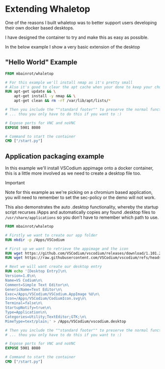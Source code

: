 # Extending Whaletop
One of the reasons I built whaletop was to better support users developing their own docker based desktops.

I have designed the container to try and make this as easy as possible.

In the below example I show a very basic extension of the desktop

## "Hello World" Example
```Dockerfile
FROM mbainrot/whaletop

# For this example we'll install nmap as it's pretty small
# Also it's good to clear the apt cache when your done to keep your chunks small
RUN apt-get update && \
    apt-get install -y nmap && \
    apt-get clean && rm -rf /var/lib/apt/lists/*

# Then you include the ""standard footer"" to preserve the normal functionality
# ... thou you only have to do this if you want to :)

# Expose ports for VNC and noVNC
EXPOSE 5901 8080

# Command to start the container
CMD ["/start.py"]
```

## Application packaging example
In this example we'll install VSCodium appimage onto a docker container, this is a little more involved as we need to create a desktop file too.

> [!IMPORTANT]
> Note for this example as we're picking on a chromium based application, you will need to remember to set the sec-policy or the demo will not work.

This also demonstrates the auto .desktop functionality, whereby the startup script recurses /Apps and automatically copies any found .desktop files to `/usr/share/applications` so you don't have to remember which path to use. 

```Dockerfile
FROM mbainrot/whaletop

# Firstly we want to create our app folder
RUN mkdir -p /Apps/VSCodium

# First up we want to retrieve the appimage and the icon
RUN wget https://github.com/VSCodium/vscodium/releases/download/1.101.24242/VSCodium-1.101.24242.glibc2.29-x86_64.AppImage -O /Apps/VSCodium/VSCodium.AppImage && chmod +x /Apps/VSCodium/VSCodium.AppImage
RUN wget https://raw.githubusercontent.com/VSCodium/vscodium/refs/heads/master/icons/stable/codium_clt.svg -O /Apps/VSCodium/CodiumIcon.svg

# Next we will want create our desktop entry
RUN echo '[Desktop Entry]\n\
Version=1.0\n\
Name=VS Codium\n\
Comment=Simple Text Editor\n\
GenericName=Text Editor\n\
Exec=/Apps/VSCodium/VSCodium.AppImage %U\n\
Icon=/Apps/VSCodium/CodiumIcon.svg\n\
Terminal=false\n\
StartupNotify=true\n\
Type=Application\n\
Categories=Utility;TextEditor;GTK;\n\
MimeType=text/plain;' > /Apps/VSCodium/vscodium.desktop

# Then you include the ""standard footer"" to preserve the normal functionality
# ... thou you only have to do this if you want to :)

# Expose ports for VNC and noVNC
EXPOSE 5901 8080

# Command to start the container
CMD ["/start.py"]
```
